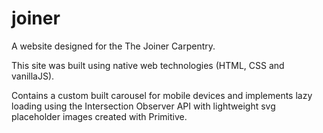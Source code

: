 # joiner
A website designed for the The Joiner Carpentry.

This site was built using native web technologies (HTML, CSS and vanillaJS).

Contains a custom built carousel for mobile devices and implements lazy loading using the Intersection Observer API with lightweight svg placeholder images created with Primitive.
